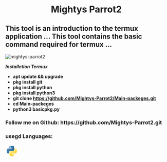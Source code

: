 <h1 align="center"> Mightys Parrot2</h1>
<h2 align="left"> This tool is an introduction to the termux application ... This tool contains the basic command required for termux ...</h2>
<p align="left"> <img src="https://komarev.com/ghpvc/?username=mightys-parrot2&label=Tool%20users&color=0e75b6&style=flat" alt="mightys-parrot2" /> </p>

  ***Installetion Termux*** 
- **apt update && upgrade**
- **pkg install git**
-  **pkg install python**
- **pkg install python3**
- **git clone https://github.com/Mightys-Parrot2/Main-packeges.git**
- **cd Main-packeges**
- **python3 basicpkg.py**
<h3 align="left">Follow me on Github:
https://github.com/Mightys-Parrot2.git</h3>
<p align="left">
</p>

<h3 align="left"> usegd Languages:</h3>
<p align="left"> <a href="https://www.python.org" target="_blank" rel="noreferrer"> <img src="https://raw.githubusercontent.com/devicons/devicon/master/icons/python/python-original.svg" alt="python" width="40" height="40"/> </a> </p>
